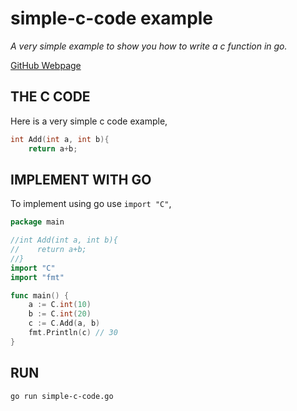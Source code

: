 # simple-c-code example

_A very simple example to show you how to write a c function in go._

[GitHub Webpage](https://jeffdecola.github.io/my-go-examples/)

## THE C CODE

Here is a very simple c code example,

```c
int Add(int a, int b){
    return a+b;
```

## IMPLEMENT WITH GO

To implement using go use `import "C"`,

```go
package main

//int Add(int a, int b){
//    return a+b;
//}
import "C"
import "fmt"

func main() {
    a := C.int(10)
    b := C.int(20)
    c := C.Add(a, b)
    fmt.Println(c) // 30
}
```

## RUN

```bash
go run simple-c-code.go
```
